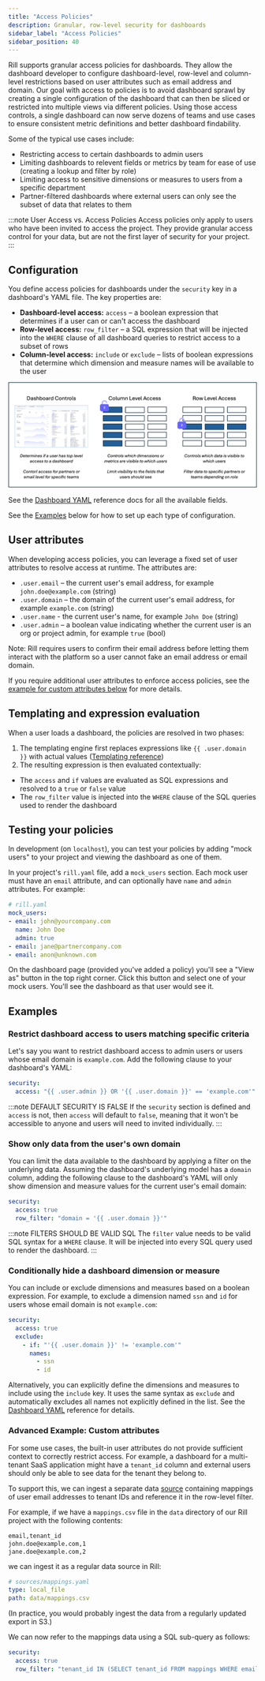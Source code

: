 ```yaml
---
title: "Access Policies"
description: Granular, row-level security for dashboards
sidebar_label: "Access Policies"
sidebar_position: 40
---
```


Rill supports granular access policies for dashboards. They allow the dashboard developer to configure dashboard-level, row-level and column-level restrictions based on user attributes such as email address and domain. Our goal with access to policies is to avoid dashboard sprawl by creating a single configuration of the dashboard that can then be sliced or restricted into multiple views via different policies. Using those access controls, a single dashboard can now serve dozens of teams and use cases to ensure consistent metric definitions and better dashboard findability.

Some of the typical use cases include:

- Restricting access to certain dashboards to admin users
- Limiting dashboards to relevent fields or metrics by team for ease of use (creating a lookup and filter by role) 
- Limiting access to sensitive dimensions or measures to users from a specific department
- Partner-filtered dashboards where external users can only see the subset of data that relates to them

:::note User Access vs. Access Policies
Access policies only apply to users who have been invited to access the project. They provide granular access control for your data, but are not the first layer of security for your project.
:::

## Configuration

You define access policies for dashboards under the `security` key in a dashboard's YAML file. The key properties are:

- **Dashboard-level access:** `access` – a boolean expression that determines if a user can or can't access the dashboard
- **Row-level access:** `row_filter` – a SQL expression that will be injected into the `WHERE` clause of all dashboard queries to restrict access to a subset of rows
- **Column-level access:** `include` or `exclude` – lists of boolean expressions that determine which dimension and measure names will be available to the user

![access](../../static/img/manage/security/access.png)

See the [Dashboard YAML](/reference/project-files/dashboards) reference docs for all the available fields.

See the [Examples](#examples) below for how to set up each type of configuration.

## User attributes

When developing access policies, you can leverage a fixed set of user attributes to resolve access at runtime. The attributes are:

- `.user.email` – the current user's email address, for example `john.doe@example.com` (string)
- `.user.domain` – the domain of the current user's email address, for example `example.com` (string)
- `.user.name` - the current user's name, for example `John Doe` (string)
- `.user.admin` – a boolean value indicating whether the current user is an org or project admin, for example `true` (bool)
<!-- PENDING SUPPORT FOR USER-DEFINED USERGROUPS -->
<!-- - `.user.groups` - a list of usergroups the user belongs to in the project's org. Custom usergroups are not currently supported, so this will always be `["all"]`. -->

Note: Rill requires users to confirm their email address before letting them interact with the platform so a user cannot fake an email address or email domain.

If you require additional user attributes to enforce access policies, see the [example for custom attributes below](#advanced-example-custom-attributes) for more details.

## Templating and expression evaluation

When a user loads a dashboard, the policies are resolved in two phases:

1. The templating engine first replaces expressions like `{{ .user.domain }}` with actual values ([Templating reference](../deploy/templating.md))
2. The resulting expression is then evaluated contextually:
  - The `access` and `if` values are evaluated as SQL expressions and resolved to a `true` or `false` value
  - The `row_filter` value is injected into the `WHERE` clause of the SQL queries used to render the dashboard

## Testing your policies

In development (on `localhost`), you can test your policies by adding "mock users" to your project and viewing the dashboard as one of them.

In your project's `rill.yaml` file, add a `mock_users` section. Each mock user must have an `email` attribute, and can optionally have `name` and `admin` attributes. For example:
```yaml
# rill.yaml
mock_users:
- email: john@yourcompany.com
  name: John Doe
  admin: true
- email: jane@partnercompany.com
- email: anon@unknown.com
```

On the dashboard page (provided you've added a policy) you'll see a "View as" button in the top right corner. Click this button and select one of your mock users. You'll see the dashboard as that user would see it.

## Examples

### Restrict dashboard access to users matching specific criteria

Let's say you want to restrict dashboard access to admin users or users whose email domain is `example.com`. Add the following clause to your dashboard's YAML:
```yaml
security:
  access: "{{ .user.admin }} OR '{{ .user.domain }}' == 'example.com'"
```

:::note DEFAULT SECURITY IS FALSE
If the `security` section is defined and `access` is not, then `access` will default to `false`, meaning that it won't be accessible to anyone and users will need to invited individually.
:::

### Show only data from the user's own domain

You can limit the data available to the dashboard by applying a filter on the underlying data. Assuming the dashboard's underlying model has a `domain` column, adding the following clause to the dashboard's YAML will only show dimension and measure values for the current user's email domain:

```yaml
security:
  access: true
  row_filter: "domain = '{{ .user.domain }}'"
```

:::note FILTERS SHOULD BE VALID SQL
The `filter` value needs to be valid SQL syntax for a `WHERE` clause. It will be injected into every SQL query used to render the dashboard.
:::

### Conditionally hide a dashboard dimension or measure

You can include or exclude dimensions and measures based on a boolean expression. For example, to exclude a dimension named `ssn` and `id` for users whose email domain is not `example.com`:

```yaml
security:
  access: true
  exclude:
    - if: "'{{ .user.domain }}' != 'example.com'"
      names: 
        - ssn
        - id
```

Alternatively, you can explicitly define the dimensions and measures to include using the `include` key. It uses the same syntax as `exclude` and automatically excludes all names not explicitly defined in the list. See the [Dashboard YAML](/reference/project-files/dashboards) reference for details.

<!-- PENDING SUPPORT FOR USER-DEFINED USERGROUPS -->
<!--
### Filter queries based on the user's groups

Let's say additionally we want to filter queries based on user's groups and there exist a `group` dimension in the model:
```yaml 
security:
  access: true
  row_filter: "groups IN ('{{ .user.groups | join \"', '\" }}')"
```
-->

### Advanced Example: Custom attributes

For some use cases, the built-in user attributes do not provide sufficient context to correctly restrict access. For example, a dashboard for a multi-tenant SaaS application might have a `tenant_id` column and external users should only be able to see data for the tenant they belong to.

To support this, we can ingest a separate data [source](/build/connect) containing mappings of user email addresses to tenant IDs and reference it in the row-level filter.

For example, if we have a `mappings.csv` file in the `data` directory of our Rill project with the following contents:
```csv
email,tenant_id
john.doe@example.com,1
jane.doe@example.com,2
```
we can ingest it as a regular data source in Rill:
```yaml
# sources/mappings.yaml
type: local_file
path: data/mappings.csv
```
(In practice, you would probably ingest the data from a regularly updated export in S3.)

We can now refer to the mappings data using a SQL sub-query as follows:
```yaml
security:
  access: true
  row_filter: "tenant_id IN (SELECT tenant_id FROM mappings WHERE email = '{{ .user.email }}')"
```

